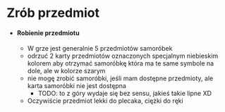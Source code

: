 # Zrób przedmiot

- #### Robienie przedmiotu
    - W grze jest generalnie 5 przedmiotów samoróbek
    - odrzuć 2 karty przedmiotów oznaczonych specjalnym niebieskim kolorem aby otrzymać samoróbkę która ma te same symbole na dole, ale w kolorze szarym
    - nie mogę zrobić samoróbki, jeśli mam dostępne przedmioty, ale karta samoróbki nie jest dostępna
        - TODO: to z góry wydaje się bez sensu, jakieś takie lipne XD
    - Oczywiście przedmiot lekki do plecaka, ciężki do ręki